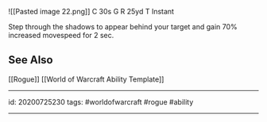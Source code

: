 ![[Pasted image 22.png]]
C 30s
G 
R 25yd
T Instant

Step through the shadows to appear behind your target and gain 70% increased movespeed for 2 sec.

## See Also
[[Rogue]]
[[World of Warcraft Ability Template]]

---

id: 20200725230
tags: #worldofwarcraft #rogue #ability

---